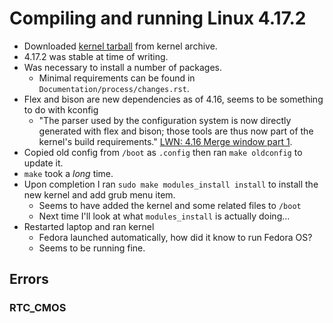 # Compiling and running Linux 4.17.2

* Downloaded [kernel tarball](https://cdn.kernel.org/pub/linux/kernel/v4.x/linux-4.17.2.tar.xz) from kernel archive.
* 4.17.2 was stable at time of writing.
* Was necessary to install a number of packages.
    - Minimal requirements can be found in `Documentation/process/changes.rst`.
* Flex and bison are new dependencies as of 4.16, seems to be something to do with kconfig
    - "The parser used by the configuration system is now directly generated with flex and bison; those tools are thus now part of the kernel's build requirements." [LWN: 4.16 Merge window part 1](https://lwn.net/Articles/746129/).
* Copied old config from `/boot` as `.config` then ran `make oldconfig` to update it.
* `make` took a *long* time.
* Upon completion I ran `sudo make modules_install install` to install the new kernel and add grub menu item.
    - Seems to have added the kernel and some related files to `/boot`
    - Next time I'll look at what `modules_install` is actually doing...
* Restarted laptop and ran kernel
    - Fedora launched automatically, how did it know to run Fedora OS?
    - Seems to be running fine.

## Errors

### RTC_CMOS
